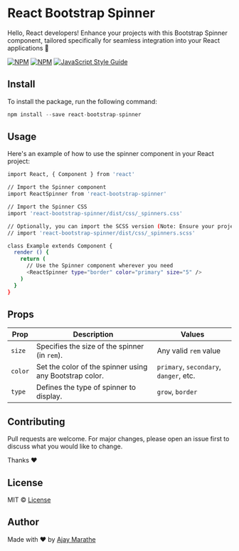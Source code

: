 # React Bootstrap Spinner
Hello, React developers! Enhance your projects with this Bootstrap Spinner component, tailored specifically for seamless integration into your React applications 🎉

[![NPM](https://img.shields.io/npm/v/react-bootstrap-spinner.svg)](https://www.npmjs.com/package/react-bootstrap-spinner) [![NPM](https://img.shields.io/npm/dt/react-bootstrap-spinner.svg)](https://www.npmjs.com/package/react-bootstrap-spinner) 
[![JavaScript Style Guide](https://img.shields.io/badge/code_style-standard-brightgreen.svg)](https://standardjs.com)

## Install
To install the package, run the following command:
```js
npm install --save react-bootstrap-spinner
```

## Usage
Here's an example of how to use the spinner component in your React project:
```bash
import React, { Component } from 'react'

// Import the Spinner component
import ReactSpinner from 'react-bootstrap-spinner'

// Import the Spinner CSS
import 'react-bootstrap-spinner/dist/css/_spinners.css'

// Optionally, you can import the SCSS version (Note: Ensure your project has `node-sass` installed)
// import 'react-bootstrap-spinner/dist/css/_spinners.scss'

class Example extends Component {
  render () {
    return (
      // Use the Spinner component wherever you need
      <ReactSpinner type="border" color="primary" size="5" />
    )
  }
}

```

## Props

| Prop    | Description                                                     | Values                               |
|---------|-----------------------------------------------------------------|--------------------------------------|
| `size`  | Specifies the size of the spinner (in `rem`).                   | Any valid `rem` value                |
| `color` | Set the color of the spinner using any Bootstrap color.         | `primary`, `secondary`, `danger`, etc. |
| `type`  | Defines the type of spinner to display.                         | `grow`, `border`                     |

## Contributing

Pull requests are welcome. For major changes, please open an issue first
to discuss what you would like to change.

Thanks ❤️

## License

MIT © [License](https://github.com/ajaymarathe/react-bootstrap-spinner/blob/master/LICENSE)

## Author
Made with ❤️ by [Ajay Marathe](https://github.com/ajaymarathe)


